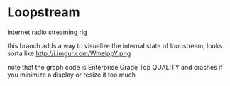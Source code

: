 # Loopstream
internet radio streaming rig

this branch adds a way to visualize the internal state of loopstream, looks sorta like http://i.imgur.com/WmelppY.png

note that the graph code is Enterprise Grade Top QUALITY and crashes if you minimize a display or resize it too much
